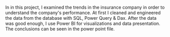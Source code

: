 In in this project, I examined the trends in the insurance company in order to understand the company's performance.
At first I cleaned and engineered the data from the database with SQL, Power Query & Dax.
After the data was good enough, I use Power BI for visualizations and data presentation.
The conclusions can be seen in the power point file.
